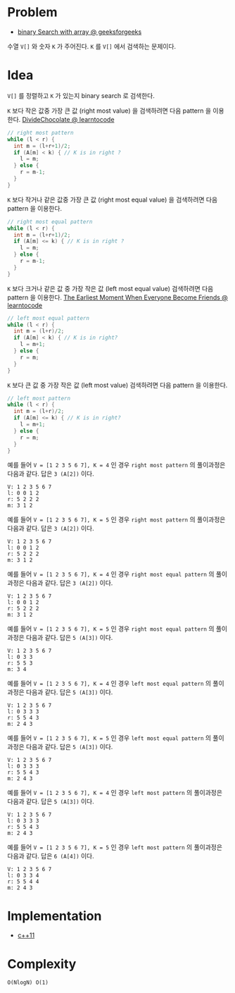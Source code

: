 # Problem

* [binary Search with array @ geeksforgeeks](https://practice.geeksforgeeks.org/problems/binary-search/1)

수열 `V[]` 와 숫자 `K` 가 주어진다. `K` 를 `V[]` 에서 검색하는 문제이다.

# Idea

`V[]` 를 정렬하고 `K` 가 있는지 binary search 로 검색한다. 

`K` 보다 작은 값중 가장 큰 값 (right most value) 을 검색하려면 다음
pattern 을 이용한다. [DivideChocolate @ learntocode](/leetcode2/DivideChocolate/README.md)

```cpp
// right most pattern
while (l < r) {
  int m = (l+r+1)/2;
  if (A[m] < k) { // K is in right ?
    l = m;
  } else {
    r = m-1;
  }
}
```

`K` 보다 작거나 같은 값중 가장 큰 값 (right most equal value) 을 검색하려면 다음
pattern 을 이용한다. 

```cpp
// right most equal pattern
while (l < r) {
  int m = (l+r+1)/2;
  if (A[m] <= k) { // K is in right ?
    l = m;
  } else {
    r = m-1;
  }
}  
```

`K` 보다 크거나 같은 값 중 가장 작은 값 (left most equal value) 검색하려면
다음 pattern 을 이용한다. [The Earliest Moment When Everyone Become Friends @ learntocode](/leetcode/TheEarliestMomentWhenEveryoneBecomeFriends/a.cpp)

```cpp
// left most equal pattern  
while (l < r) {
  int m = (l+r)/2;
  if (A[m] < k) { // K is in right?
    l = m+1;
  } else {
    r = m;
  }
}  
```

`K` 보다 큰 값 중 가장 작은 값 (left most value) 검색하려면
다음 pattern 을 이용한다. 

```cpp
// left most pattern
while (l < r) {
  int m = (l+r)/2;
  if (A[m] <= k) { // K is in right?
    l = m+1;
  } else {
    r = m;
  }
}
```

예를 들어 `V = [1 2 3 5 6 7], K = 4` 인 경우 `right most pattern` 의 풀이과정은
다음과 같다. 답은 `3 (A[2])` 이다.

```
V: 1 2 3 5 6 7
l: 0 0 1 2
r: 5 2 2 2
m: 3 1 2
```

예를 들어 `V = [1 2 3 5 6 7], K = 5` 인 경우 `right most pattern` 의 풀이과정은
다음과 같다. 답은 `3 (A[2])` 이다.

```
V: 1 2 3 5 6 7
l: 0 0 1 2
r: 5 2 2 2
m: 3 1 2
```

예를 들어 `V = [1 2 3 5 6 7], K = 4` 인 경우 `right most equal pattern` 의 풀이과정은
다음과 같다. 답은 `3 (A[2])` 이다.

```
V: 1 2 3 5 6 7
l: 0 0 1 2
r: 5 2 2 2
m: 3 1 2
```

예를 들어 `V = [1 2 3 5 6 7], K = 5` 인 경우 `right most equal pattern` 의 풀이과정은
다음과 같다. 답은 `5 (A[3])` 이다.

```
V: 1 2 3 5 6 7
l: 0 3 3
r: 5 5 3 
m: 3 4
```

예를 들어 `V = [1 2 3 5 6 7], K = 4` 인 경우 `left most equal pattern` 의 풀이과정은
다음과 같다. 답은 `5 (A[3])` 이다.

```
V: 1 2 3 5 6 7
l: 0 3 3 3 
r: 5 5 4 3
m: 2 4 3
```

예를 들어 `V = [1 2 3 5 6 7], K = 5` 인 경우 `left most equal pattern` 의 풀이과정은
다음과 같다. 답은 `5 (A[3])` 이다.

```
V: 1 2 3 5 6 7
l: 0 3 3 3
r: 5 5 4 3
m: 2 4 3
```

예를 들어 `V = [1 2 3 5 6 7], K = 4` 인 경우 `left most pattern` 의 풀이과정은
다음과 같다. 답은 `5 (A[3])` 이다.

```
V: 1 2 3 5 6 7
l: 0 3 3 3
r: 5 5 4 3
m: 2 4 3
```

예를 들어 `V = [1 2 3 5 6 7], K = 5` 인 경우 `left most pattern` 의 풀이과정은
다음과 같다. 답은 `6 (A[4])` 이다.

```
V: 1 2 3 5 6 7
l: 0 3 3 4
r: 5 5 4 4
m: 2 4 3
```

# Implementation

* [c++11](a.cpp)

# Complexity

```
O(NlogN) O(1)
```
